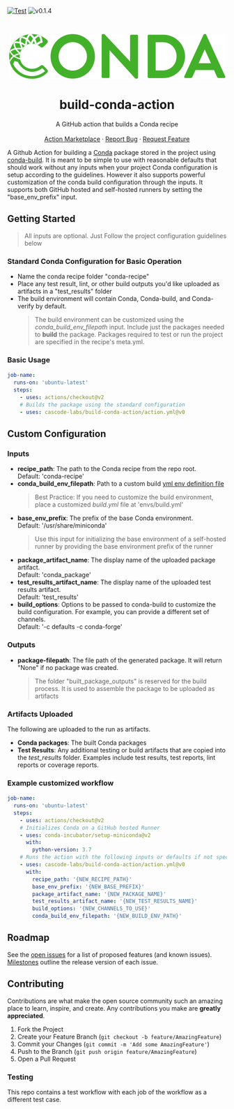 
[![Test](https://github.com/cascode-labs/build-conda-action/actions/workflows/test.yml/badge.svg)](https://github.com/cascode-labs/build-conda-action/actions/workflows/test.yml)
![v0.1.4](https://img.shields.io/badge/v-0.1.4-blue)

<br />
<p align="center">
  <a href="https://github.com/cascode-labs/build-conda-action">
    <img src="images/conda_logo.png" alt="Conda Logo">
  </a>

  <h1 align="center">build-conda-action</h1>

  <p align="center">
    A GitHub action that builds a Conda recipe
    <br />
    <br />
    <a href="https://github.com/marketplace/actions/build-conda">Action Marketplace</a>
    ·
    <a href="https://github.com/cascode-labs/conda-build-action/issues">Report Bug</a>
    ·
    <a href="https://github.com/cascode-labs/conda-build-action/issues">Request Feature</a>
  </p>
</p>

A Github Action for building a [Conda](https://docs.conda.io/en/latest/) 
package stored in the project using 
[conda-build](https://docs.conda.io/projects/conda-build/en/latest/index.html).
It is meant to be simple to use with reasonable defaults that should work 
without any inputs when your project Conda configuration is setup according to 
the guidelines. However it also supports powerful customization of the conda 
build configuration through the inputs. It supports both GitHub hosted and 
self-hosted runners by setting the "base_env_prefix" input.

## Getting Started

> All inputs are optional. Just Follow the project configuration guidelines 
> below

### Standard Conda Configuration for Basic Operation

- Name the conda recipe folder "conda-recipe"
- Place any test result, lint, or other build outputs you'd like uploaded as 
  artifacts in a "test_results" folder
- The build environment will contain Conda, Conda-build, and Conda-verify by
  default.  
  > The build environment can be customized using the 
  > _conda_build_env_filepath_ input.  Include just the packages needed to 
  > **build** the package.  Packages required to test or run the project are 
  > specified in the recipe's meta.yml.
  
### Basic Usage

```yaml
job-name:
  runs-on: 'ubuntu-latest'
  steps:
    - uses: actions/checkout@v2
    # Builds the package using the standard configuration
    - uses: cascode-labs/build-conda-action/action.yml@v0
```

## Custom Configuration

### Inputs

- **recipe_path**: The path to the Conda recipe from the repo root.  
  Default: 'conda-recipe' 
- **conda_build_env_filepath**: Path to a custom build 
  [yml env definition file](https://docs.conda.io/projects/conda/en/latest/user-guide/tasks/manage-environments.html#create-env-file-manually)
  > Best Practice: If you need to customize the build environment, place a
  > customized _build.yml_ file at 'envs/build.yml'
- **base_env_prefix**:  The prefix of the base Conda environment.  
  Default: '/usr/share/miniconda'
  > Use this input for initializing the base environment of a self-hosted 
  > runner by providing the base environment prefix of the runner
- **package_artifact_name**:  The display name of the uploaded package 
  artifact.  
  Default: 'conda_package'
- **test_results_artifact_name**:  The display name of the uploaded test 
  results artifact.  
  Default: 'test_results'
- **build_options**: Options to be passed to conda-build to customize the build
  configuration.  For example, you can provide a different set of channels.  
  Default: '-c defaults -c conda-forge'
  
### Outputs

- **package-filepath**: The file path of the generated package.  It will 
  return "None" if no package was created.
  > The folder "built_package_outputs" is reserved for the build process.
  > It is used to assemble the package to be uploaded as artifacts

### Artifacts Uploaded

The following are uploaded to the run as artifacts.

- **Conda packages**: The built Conda packages
- **Test Results**:  Any additional testing or build artifacts that are copied
  into the _test_results_ folder.  Examples include test results, test reports, 
  lint reports or coverage reports.

### Example customized workflow

```yaml
job-name:
  runs-on: 'ubuntu-latest'
  steps:
    - uses: actions/checkout@v2
    # Initializes Conda on a GitHub hosted Runner
    - uses: conda-incubator/setup-miniconda@v2
      with:
        python-version: 3.7
    # Runs the action with the following inputs or defaults if not specified.
    - uses: cascode-labs/build-conda-action/action.yml@v0
      with:
        recipe_path: '{NEW_RECIPE_PATH}'
        base_env_prefix: '{NEW_BASE_PREFIX}'
        package_artifact_name: '{NEW_PACKAGE_NAME}'
        test_results_artifact_name: '{NEW_TEST_RESULTS_NAME}'
        build_options: '{NEW_CHANNELS_TO_USE}'
        conda_build_env_filepath: '{NEW_BUILD_ENV_PATH}'
```

## Roadmap

See the 
[open issues](https://github.com/cascode-labs/build-conda-action/issues)
for a list of proposed features (and known issues).
[Milestones](https://github.com/cascode-labs/build-conda-action/milestones)
outline the release version of each issue.

## Contributing

Contributions are what make the open source community such an amazing place to 
learn, inspire, and create. Any contributions you make are 
**greatly appreciated**.

1. Fork the Project
2. Create your Feature Branch (`git checkout -b feature/AmazingFeature`)
3. Commit your Changes (`git commit -m 'Add some AmazingFeature'`)
4. Push to the Branch (`git push origin feature/AmazingFeature`)
5. Open a Pull Request

### Testing

This repo contains a test workflow with each job of the workflow as a different
test case.
